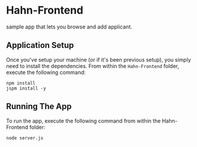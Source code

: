 # Hahn-Frontend

 sample app that lets you browse and add applicant.


## Application Setup

Once you've setup your machine (or if it's been previous setup), you simply need to install the dependencies. From within the `Hahn-Frontend` folder, execute the following command:

```
npm install
jspm install -y
```

## Running The App

To run the app, execute the following command from within the Hahn-Frontend folder:

```
node server.js
```


